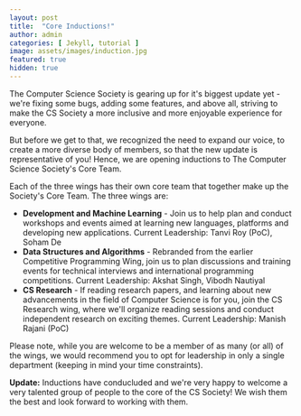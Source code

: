 ```yaml
---
layout: post
title:  "Core Inductions!"
author: admin
categories: [ Jekyll, tutorial ]
image: assets/images/induction.jpg
featured: true
hidden: true
---
```


The Computer Science Society is gearing up for it's biggest update yet - we're fixing some bugs, adding some features, and above all, striving to make the CS Society a more inclusive and more enjoyable experience for everyone. 

But before we get to that, we recognized the need to expand our voice, to create a more diverse body of members, so that the new update is representative of you! Hence, we are opening inductions to The Computer Science Society's Core Team. 

Each of the three wings has their own core team that together make up the Society's Core Team. The three wings are:

* **Development and Machine Learning** - Join us to help plan and conduct workshops and events aimed at learning new languages, platforms and developing new applications. Current Leadership: Tanvi Roy (PoC), Soham De
* **Data Structures and Algorithms** - Rebranded from the earlier Competitive Programming Wing, join us to plan discussions and training events for technical interviews and international programming competitions. Current Leadership: Akshat Singh, Vibodh Nautiyal
* **CS Research** - If reading research papers, and learning about new advancements in the field of Computer Science is for you, join the CS Research wing, where we'll organize reading sessions and conduct independent research on exciting themes. Current Leadership: Manish Rajani (PoC)

<!--
### Application Form

<iframe src="https://docs.google.com/forms/d/e/1FAIpQLSdtQyZK9fUnLaOnWQi_L0lo9dClUPsb4gF3hF0mFYQYlg6PlQ/viewform?embedded=true" width="640" frameborder="0" marginheight="0" marginwidth="0">Loading…</iframe>
-->

Please note, while you are welcome to be a member of as many (or all) of the wings, we would recommend you to opt for leadership in only a single department (keeping in mind your time constraints). 

**Update:** Inductions have conducluded and we're very happy to welcome a very talented group of people to the core of the CS Society! We wish them the best and look forward to working with them.